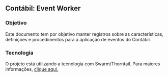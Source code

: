 ## Contábil: Event Worker

### Objetivo
Este documento tem por objetivo manter registros sobre as características, definições e procedimentos para a aplicação de eventos do Contábil.

### Tecnologia
O projeto está utilizando a tecnologia com Swarm/Thorntail. 
Para maiores informações, [clique aqui.](https://gitlab.services.betha.cloud/contabil/docs/wiki/wikis/Swarm/Thorntail)
